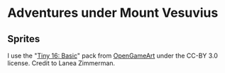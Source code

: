 # Adventures under Mount Vesuvius

## Sprites

I use the "[Tiny 16: Basic](https://opengameart.org/content/tiny-16-basic)" pack from [OpenGameArt](https://opengameart.org/) under the CC-BY 3.0 license. Credit to Lanea Zimmerman.